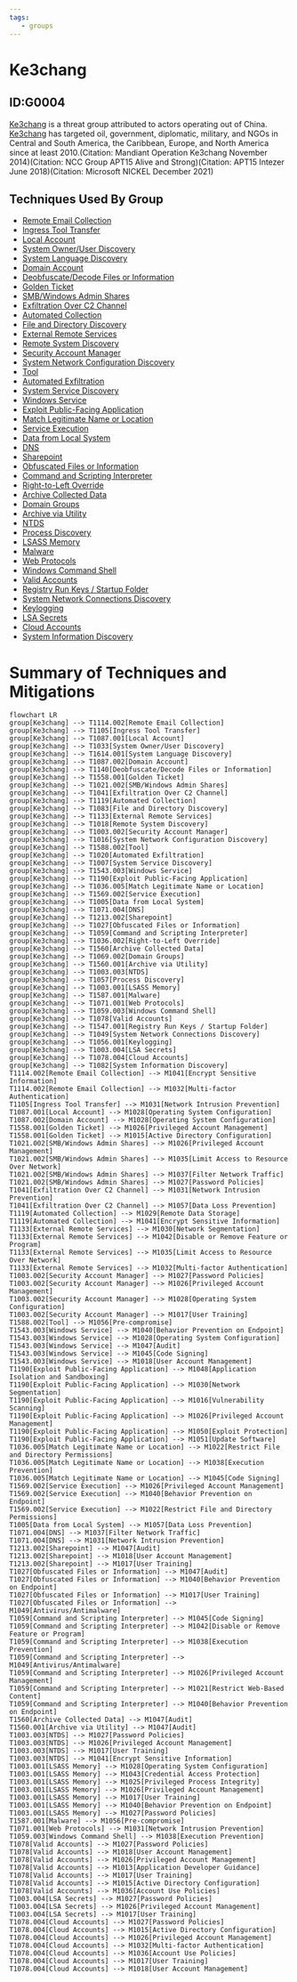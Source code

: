 ```yaml
---
tags:
   - groups
---
```

# Ke3chang
## ID:G0004
[Ke3chang](/mitre/groups/G0004) is a threat group attributed to actors operating out of China. [Ke3chang](/mitre/groups/G0004) has targeted oil, government, diplomatic, military, and NGOs in Central and South America, the Caribbean, Europe, and North America since at least 2010.(Citation: Mandiant Operation Ke3chang November 2014)(Citation: NCC Group APT15 Alive and Strong)(Citation: APT15 Intezer June 2018)(Citation: Microsoft NICKEL December 2021)
## Techniques Used By Group
* [Remote Email Collection](/mitre/techniques/T1114/002)
* [Ingress Tool Transfer](/mitre/techniques/T1105)
* [Local Account](/mitre/techniques/T1087/001)
* [System Owner/User Discovery](/mitre/techniques/T1033)
* [System Language Discovery](/mitre/techniques/T1614/001)
* [Domain Account](/mitre/techniques/T1087/002)
* [Deobfuscate/Decode Files or Information](/mitre/techniques/T1140)
* [Golden Ticket](/mitre/techniques/T1558/001)
* [SMB/Windows Admin Shares](/mitre/techniques/T1021/002)
* [Exfiltration Over C2 Channel](/mitre/techniques/T1041)
* [Automated Collection](/mitre/techniques/T1119)
* [File and Directory Discovery](/mitre/techniques/T1083)
* [External Remote Services](/mitre/techniques/T1133)
* [Remote System Discovery](/mitre/techniques/T1018)
* [Security Account Manager](/mitre/techniques/T1003/002)
* [System Network Configuration Discovery](/mitre/techniques/T1016)
* [Tool](/mitre/techniques/T1588/002)
* [Automated Exfiltration](/mitre/techniques/T1020)
* [System Service Discovery](/mitre/techniques/T1007)
* [Windows Service](/mitre/techniques/T1543/003)
* [Exploit Public-Facing Application](/mitre/techniques/T1190)
* [Match Legitimate Name or Location](/mitre/techniques/T1036/005)
* [Service Execution](/mitre/techniques/T1569/002)
* [Data from Local System](/mitre/techniques/T1005)
* [DNS](/mitre/techniques/T1071/004)
* [Sharepoint](/mitre/techniques/T1213/002)
* [Obfuscated Files or Information](/mitre/techniques/T1027)
* [Command and Scripting Interpreter](/mitre/techniques/T1059)
* [Right-to-Left Override](/mitre/techniques/T1036/002)
* [Archive Collected Data](/mitre/techniques/T1560)
* [Domain Groups](/mitre/techniques/T1069/002)
* [Archive via Utility](/mitre/techniques/T1560/001)
* [NTDS](/mitre/techniques/T1003/003)
* [Process Discovery](/mitre/techniques/T1057)
* [LSASS Memory](/mitre/techniques/T1003/001)
* [Malware](/mitre/techniques/T1587/001)
* [Web Protocols](/mitre/techniques/T1071/001)
* [Windows Command Shell](/mitre/techniques/T1059/003)
* [Valid Accounts](/mitre/techniques/T1078)
* [Registry Run Keys / Startup Folder](/mitre/techniques/T1547/001)
* [System Network Connections Discovery](/mitre/techniques/T1049)
* [Keylogging](/mitre/techniques/T1056/001)
* [LSA Secrets](/mitre/techniques/T1003/004)
* [Cloud Accounts](/mitre/techniques/T1078/004)
* [System Information Discovery](/mitre/techniques/T1082)

# Summary of Techniques and Mitigations
```mermaid
flowchart LR
group[Ke3chang] --> T1114.002[Remote Email Collection]
group[Ke3chang] --> T1105[Ingress Tool Transfer]
group[Ke3chang] --> T1087.001[Local Account]
group[Ke3chang] --> T1033[System Owner/User Discovery]
group[Ke3chang] --> T1614.001[System Language Discovery]
group[Ke3chang] --> T1087.002[Domain Account]
group[Ke3chang] --> T1140[Deobfuscate/Decode Files or Information]
group[Ke3chang] --> T1558.001[Golden Ticket]
group[Ke3chang] --> T1021.002[SMB/Windows Admin Shares]
group[Ke3chang] --> T1041[Exfiltration Over C2 Channel]
group[Ke3chang] --> T1119[Automated Collection]
group[Ke3chang] --> T1083[File and Directory Discovery]
group[Ke3chang] --> T1133[External Remote Services]
group[Ke3chang] --> T1018[Remote System Discovery]
group[Ke3chang] --> T1003.002[Security Account Manager]
group[Ke3chang] --> T1016[System Network Configuration Discovery]
group[Ke3chang] --> T1588.002[Tool]
group[Ke3chang] --> T1020[Automated Exfiltration]
group[Ke3chang] --> T1007[System Service Discovery]
group[Ke3chang] --> T1543.003[Windows Service]
group[Ke3chang] --> T1190[Exploit Public-Facing Application]
group[Ke3chang] --> T1036.005[Match Legitimate Name or Location]
group[Ke3chang] --> T1569.002[Service Execution]
group[Ke3chang] --> T1005[Data from Local System]
group[Ke3chang] --> T1071.004[DNS]
group[Ke3chang] --> T1213.002[Sharepoint]
group[Ke3chang] --> T1027[Obfuscated Files or Information]
group[Ke3chang] --> T1059[Command and Scripting Interpreter]
group[Ke3chang] --> T1036.002[Right-to-Left Override]
group[Ke3chang] --> T1560[Archive Collected Data]
group[Ke3chang] --> T1069.002[Domain Groups]
group[Ke3chang] --> T1560.001[Archive via Utility]
group[Ke3chang] --> T1003.003[NTDS]
group[Ke3chang] --> T1057[Process Discovery]
group[Ke3chang] --> T1003.001[LSASS Memory]
group[Ke3chang] --> T1587.001[Malware]
group[Ke3chang] --> T1071.001[Web Protocols]
group[Ke3chang] --> T1059.003[Windows Command Shell]
group[Ke3chang] --> T1078[Valid Accounts]
group[Ke3chang] --> T1547.001[Registry Run Keys / Startup Folder]
group[Ke3chang] --> T1049[System Network Connections Discovery]
group[Ke3chang] --> T1056.001[Keylogging]
group[Ke3chang] --> T1003.004[LSA Secrets]
group[Ke3chang] --> T1078.004[Cloud Accounts]
group[Ke3chang] --> T1082[System Information Discovery]
T1114.002[Remote Email Collection] --> M1041[Encrypt Sensitive Information]
T1114.002[Remote Email Collection] --> M1032[Multi-factor Authentication]
T1105[Ingress Tool Transfer] --> M1031[Network Intrusion Prevention]
T1087.001[Local Account] --> M1028[Operating System Configuration]
T1087.002[Domain Account] --> M1028[Operating System Configuration]
T1558.001[Golden Ticket] --> M1026[Privileged Account Management]
T1558.001[Golden Ticket] --> M1015[Active Directory Configuration]
T1021.002[SMB/Windows Admin Shares] --> M1026[Privileged Account Management]
T1021.002[SMB/Windows Admin Shares] --> M1035[Limit Access to Resource Over Network]
T1021.002[SMB/Windows Admin Shares] --> M1037[Filter Network Traffic]
T1021.002[SMB/Windows Admin Shares] --> M1027[Password Policies]
T1041[Exfiltration Over C2 Channel] --> M1031[Network Intrusion Prevention]
T1041[Exfiltration Over C2 Channel] --> M1057[Data Loss Prevention]
T1119[Automated Collection] --> M1029[Remote Data Storage]
T1119[Automated Collection] --> M1041[Encrypt Sensitive Information]
T1133[External Remote Services] --> M1030[Network Segmentation]
T1133[External Remote Services] --> M1042[Disable or Remove Feature or Program]
T1133[External Remote Services] --> M1035[Limit Access to Resource Over Network]
T1133[External Remote Services] --> M1032[Multi-factor Authentication]
T1003.002[Security Account Manager] --> M1027[Password Policies]
T1003.002[Security Account Manager] --> M1026[Privileged Account Management]
T1003.002[Security Account Manager] --> M1028[Operating System Configuration]
T1003.002[Security Account Manager] --> M1017[User Training]
T1588.002[Tool] --> M1056[Pre-compromise]
T1543.003[Windows Service] --> M1040[Behavior Prevention on Endpoint]
T1543.003[Windows Service] --> M1028[Operating System Configuration]
T1543.003[Windows Service] --> M1047[Audit]
T1543.003[Windows Service] --> M1045[Code Signing]
T1543.003[Windows Service] --> M1018[User Account Management]
T1190[Exploit Public-Facing Application] --> M1048[Application Isolation and Sandboxing]
T1190[Exploit Public-Facing Application] --> M1030[Network Segmentation]
T1190[Exploit Public-Facing Application] --> M1016[Vulnerability Scanning]
T1190[Exploit Public-Facing Application] --> M1026[Privileged Account Management]
T1190[Exploit Public-Facing Application] --> M1050[Exploit Protection]
T1190[Exploit Public-Facing Application] --> M1051[Update Software]
T1036.005[Match Legitimate Name or Location] --> M1022[Restrict File and Directory Permissions]
T1036.005[Match Legitimate Name or Location] --> M1038[Execution Prevention]
T1036.005[Match Legitimate Name or Location] --> M1045[Code Signing]
T1569.002[Service Execution] --> M1026[Privileged Account Management]
T1569.002[Service Execution] --> M1040[Behavior Prevention on Endpoint]
T1569.002[Service Execution] --> M1022[Restrict File and Directory Permissions]
T1005[Data from Local System] --> M1057[Data Loss Prevention]
T1071.004[DNS] --> M1037[Filter Network Traffic]
T1071.004[DNS] --> M1031[Network Intrusion Prevention]
T1213.002[Sharepoint] --> M1047[Audit]
T1213.002[Sharepoint] --> M1018[User Account Management]
T1213.002[Sharepoint] --> M1017[User Training]
T1027[Obfuscated Files or Information] --> M1047[Audit]
T1027[Obfuscated Files or Information] --> M1040[Behavior Prevention on Endpoint]
T1027[Obfuscated Files or Information] --> M1017[User Training]
T1027[Obfuscated Files or Information] --> M1049[Antivirus/Antimalware]
T1059[Command and Scripting Interpreter] --> M1045[Code Signing]
T1059[Command and Scripting Interpreter] --> M1042[Disable or Remove Feature or Program]
T1059[Command and Scripting Interpreter] --> M1038[Execution Prevention]
T1059[Command and Scripting Interpreter] --> M1049[Antivirus/Antimalware]
T1059[Command and Scripting Interpreter] --> M1026[Privileged Account Management]
T1059[Command and Scripting Interpreter] --> M1021[Restrict Web-Based Content]
T1059[Command and Scripting Interpreter] --> M1040[Behavior Prevention on Endpoint]
T1560[Archive Collected Data] --> M1047[Audit]
T1560.001[Archive via Utility] --> M1047[Audit]
T1003.003[NTDS] --> M1027[Password Policies]
T1003.003[NTDS] --> M1026[Privileged Account Management]
T1003.003[NTDS] --> M1017[User Training]
T1003.003[NTDS] --> M1041[Encrypt Sensitive Information]
T1003.001[LSASS Memory] --> M1028[Operating System Configuration]
T1003.001[LSASS Memory] --> M1043[Credential Access Protection]
T1003.001[LSASS Memory] --> M1025[Privileged Process Integrity]
T1003.001[LSASS Memory] --> M1026[Privileged Account Management]
T1003.001[LSASS Memory] --> M1017[User Training]
T1003.001[LSASS Memory] --> M1040[Behavior Prevention on Endpoint]
T1003.001[LSASS Memory] --> M1027[Password Policies]
T1587.001[Malware] --> M1056[Pre-compromise]
T1071.001[Web Protocols] --> M1031[Network Intrusion Prevention]
T1059.003[Windows Command Shell] --> M1038[Execution Prevention]
T1078[Valid Accounts] --> M1027[Password Policies]
T1078[Valid Accounts] --> M1018[User Account Management]
T1078[Valid Accounts] --> M1026[Privileged Account Management]
T1078[Valid Accounts] --> M1013[Application Developer Guidance]
T1078[Valid Accounts] --> M1017[User Training]
T1078[Valid Accounts] --> M1015[Active Directory Configuration]
T1078[Valid Accounts] --> M1036[Account Use Policies]
T1003.004[LSA Secrets] --> M1027[Password Policies]
T1003.004[LSA Secrets] --> M1026[Privileged Account Management]
T1003.004[LSA Secrets] --> M1017[User Training]
T1078.004[Cloud Accounts] --> M1027[Password Policies]
T1078.004[Cloud Accounts] --> M1015[Active Directory Configuration]
T1078.004[Cloud Accounts] --> M1026[Privileged Account Management]
T1078.004[Cloud Accounts] --> M1032[Multi-factor Authentication]
T1078.004[Cloud Accounts] --> M1036[Account Use Policies]
T1078.004[Cloud Accounts] --> M1017[User Training]
T1078.004[Cloud Accounts] --> M1018[User Account Management]
```